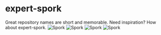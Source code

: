 # expert-spork
Great repository names are short and memorable. Need inspiration? How about expert-spork. 
![Spork](/images/spork.jpg)
![Spork](/images/spork1.jpg)
![Spork](/images/spork2.jpg)
![Spork](/images/spork3.jpg)

